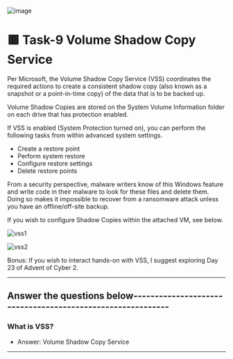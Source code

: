 ![image](https://user-images.githubusercontent.com/94435318/162138207-3af8650f-0685-4602-b1c5-785412c5225c.png)

# 🟥 Task-9 Volume Shadow Copy Service

Per Microsoft, the Volume Shadow Copy Service (VSS) coordinates the required actions to create a consistent shadow copy (also known as a snapshot or a point-in-time copy) of the data that is to be backed up. 

Volume Shadow Copies are stored on the System Volume Information folder on each drive that has protection enabled.

If VSS is enabled (System Protection turned on), you can perform the following tasks from within advanced system settings. 

- Create a restore point
- Perform system restore
- Configure restore settings
- Delete restore points

From a security perspective, malware writers know of this Windows feature and write code in their malware to look for these files and delete them. Doing so makes it impossible to recover from a ransomware attack unless you have an offline/off-site backup.

If you wish to configure Shadow Copies within the attached VM, see below.

![vss1](https://user-images.githubusercontent.com/94435318/162146606-d6afe45e-f265-47fd-a341-1518693dc6ef.png)

![vss2](https://user-images.githubusercontent.com/94435318/162146636-980c6dce-c32f-4c87-b71b-9e83cb8aa7f9.png)

Bonus: If you wish to interact hands-on with VSS, I suggest exploring Day 23 of Advent of Cyber 2.

------------------------------------------------------------------------------------------------

Answer the questions below-----------------------------------------------------------
--

### What is VSS?

- Answer: Volume Shadow Copy Service 

-----------------------------------------------------------------------------------------------
